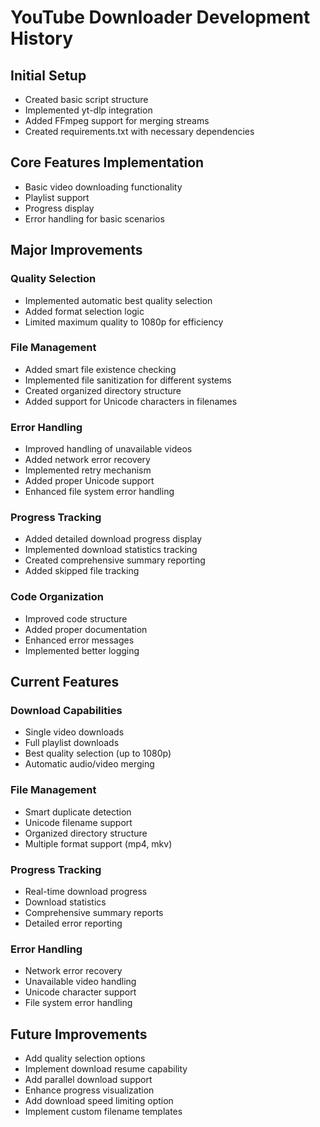 # YouTube Downloader Development History

## Initial Setup
- Created basic script structure
- Implemented yt-dlp integration
- Added FFmpeg support for merging streams
- Created requirements.txt with necessary dependencies

## Core Features Implementation
- Basic video downloading functionality
- Playlist support
- Progress display
- Error handling for basic scenarios

## Major Improvements

### Quality Selection
- Implemented automatic best quality selection
- Added format selection logic
- Limited maximum quality to 1080p for efficiency

### File Management
- Added smart file existence checking
- Implemented file sanitization for different systems
- Created organized directory structure
- Added support for Unicode characters in filenames

### Error Handling
- Improved handling of unavailable videos
- Added network error recovery
- Implemented retry mechanism
- Added proper Unicode support
- Enhanced file system error handling

### Progress Tracking
- Added detailed download progress display
- Implemented download statistics tracking
- Created comprehensive summary reporting
- Added skipped file tracking

### Code Organization
- Improved code structure
- Added proper documentation
- Enhanced error messages
- Implemented better logging

## Current Features

### Download Capabilities
- Single video downloads
- Full playlist downloads
- Best quality selection (up to 1080p)
- Automatic audio/video merging

### File Management
- Smart duplicate detection
- Unicode filename support
- Organized directory structure
- Multiple format support (mp4, mkv)

### Progress Tracking
- Real-time download progress
- Download statistics
- Comprehensive summary reports
- Detailed error reporting

### Error Handling
- Network error recovery
- Unavailable video handling
- Unicode character support
- File system error handling

## Future Improvements
- Add quality selection options
- Implement download resume capability
- Add parallel download support
- Enhance progress visualization
- Add download speed limiting option
- Implement custom filename templates
